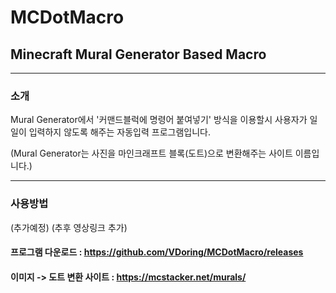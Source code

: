 # MCDotMacro
## Minecraft Mural Generator Based Macro
----------------------
### 소개
Mural Generator에서 '커맨드블럭에 명령어 붙여넣기' 방식을 이용할시 사용자가 일일이 입력하지 않도록 해주는 자동입력 프로그램입니다.

(Mural Generator는 사진을 마인크래프트 블록(도트)으로 변환해주는 사이트 이름입니다.)

----------------------
### 사용방법

(추가예정)
(추후 영상링크 추가)

#### 프로그램 다운로드 : https://github.com/VDoring/MCDotMacro/releases
#### 이미지 -> 도트 변환 사이트 : https://mcstacker.net/murals/
